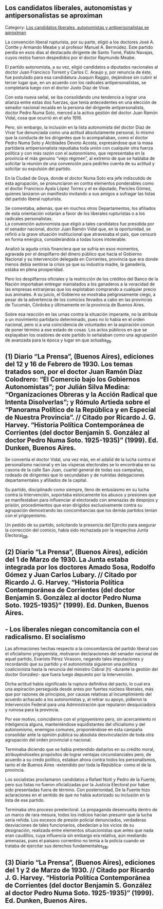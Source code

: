 ## Los candidatos liberales, autonomistas y antipersonalistas se aproximan

Category: [Los candidatos liberales, autonomistas y antipersonalistas se aproximan](http://descubrircorrientes.com.ar/2012/index.php/3937-corrientes-en-la-familia-argentina-1870-a-la-actualidad/de-juan-ramon-vidal-a-benjamin-solano-gonzalez-1909-1929/corrientes-intervenida-1929/los-candidatos-liberales-autonomistas-y-antipersonalistas-se-aproximan)

La convención liberal rupturista, por su parte, eligió a los doctores José A. Contte y Armando Meabe y al profesor Manuel A. Bermúdez. Este partido perdía en esos días al destacado dirigente de Santo Tomé, Pablo Navajas, cuyos restos fueron despedidos por el doctor Raymundo Meabe.

El partido autonomista, a su vez, eligió candidatos a diputados nacionales al doctor Juan Francisco Torrent y Carlos C. Araujo y, por renuncia de éste, fue postulado para esa candidatura Joaquín Raggio, dejándose sin cubrir el tercer lugar que, en un acuerdo con los radicales antipersonalistas, se completaría luego con el doctor Justo Díaz de Vivar.

Con esta nueva señal, se iba consolidando una tendencia a lograr una alianza entre estas dos fuerzas, que tenía antecedentes en una elección de senador nacional recaída en la persona del dirigente antipersonalista, doctor Pedro Numa Soto, merced a la activa gestión del doctor Juan Ramón Vidal, cosa que ocurrió en el año 1916.

Pero, sin embargo, la inclusión en la lista autonomista del doctor Díaz de Vivar fue denunciada como una actitud absolutamente personal, lo mismo que la conducta de los dirigentes que lo acompañaban, como el doctor Pedro Numa Soto y Alcibíades Devoto Acosta, expresándose que la masa partidaria antipersonalista repudiaba toda unión con cualquier otra fuerza política y con más razón con el autonomismo, que representaba en la provincia el más genuino “viejo régimen”, al extremo de que se hablaba de solicitar la reunión de una convención para pedirles cuenta de su actitud y solicitar su expulsión del partido.

En la Ciudad de Goya, donde el doctor Numa Soto era jefe indiscutido de esta agrupación, se pronunciaron en contra elementos ponderables como el doctor Francisco Ayala López Torres y el ex diputado, Pericles Gómez, quienes lanzaron un manifiesto invitando a sus amigos a sufragar las listas del partido liberal rupturista.

Se comentaba, además, que en muchos otros Departamentos, los afiliados de esta orientación votarían a favor de los liberales rupturistas o a los radicales personalistas.  
La convención autonomista que eligió a tales candidatos fue presidida por el senador nacional, doctor Juan Ramón Vidal que, en la oportunidad, se refirió a la grave situación institucional que atravesaba el país, que censuró en forma enérgica, considerándola a todas luces intolerable.

Analizó la aguda crisis financiera que se sufría en esos momentos, agravada por el despilfarro del dinero público que hacía el Gobierno Nacional y su Intervención delegada en Corrientes, provincia que era donde menos debía sentirse la crisis ya que su industria madre, la ganadería, estaba en plena prosperidad.

Pero los despilfarros oficiales y la restricción de los créditos del Banco de la Nación importaban entregar maniatados a los ganaderos a la voracidad de las empresas extranjeras que los explotaban comprando a cualquier precio sus animales. A su juicio, el Gobierno se mostraba peligrosamente ciego, a pesar de la advertencia de los comicios llevados a cabo en las provincias de Tucumán, Córdoba y últimamente en la provincia de Buenos Aires.

Sobre esa reacción en las urnas contra la situación imperante, no la atribuía a un movimiento partidario determinado, pues no lo había en el orden nacional, pero sí a una coincidencia de voluntades en la aspiración común de poner término a ese estado de cosas. Los actos públicos en que se explayaban los oradores de este partido lo señalaban como una agrupación de avanzada para la época y lugar en que actuaba<sub><strong>(1)</strong></sub>.

## **(1)** Diario “La Prensa”, (Buenos Aires), ediciones del 12 y 16 de Febrero de 1930. Los temas tratados son, por el doctor Juan Ramón Díaz Colodrero: “El Comercio bajo los Gobiernos Autonomistas”; por Julián Silva Medina: “Organizaciones Obreras y la Acción Radical que Intenta Disolverlas”; y Rómulo Artieda sobre el “Panorama Político de la República y en Especial de Nuestra Provincia”. // Citado por Ricardo J. G. Harvey. “Historia Política Contemporánea de Corrientes (del doctor Benjamín S. González al doctor Pedro Numa Soto. 1925-1935)” (1999). Ed. Dunken, Buenos Aires.

Se convertía el doctor Vidal, una vez más, en el adalid de la lucha contra el personalismo nacional y en las vísperas electorales se lo encontraba en su casona de la calle San Juan, cuartel general de todas sus campañas, rodeado de dirigentes que lo secundaban y de nutridas delegaciones departamentales y afiliados de la capital.

Su partido, disciplinado como siempre, lleno de entusiasmo en su lucha contra la Intervención, soportaba estoicamente los abusos y presiones que se manifestaban para influenciar al electorado con amenazas de despojos y prisión, procedimientos que eran dirigidos exclusivamente contra su agrupación demostrando las concomitancias que los demás partidos tenían con el yrigoyenismo.

Un pedido de su partido, solicitando la presencia del Ejército para asegurar la corrección del comicio, había sido rechazada por la respectiva Junta Electoral<sub><strong>(2)</strong></sub>.

## **(2)** Diario “La Prensa”, (Buenos Aires), edición del 1 de Marzo de 1930. La Junta estaba integrada por los doctores Amado Sosa, Rodolfo Gómez y Juan Carlos Lubary. // Citado por Ricardo J. G. Harvey. “Historia Política Contemporánea de Corrientes (del doctor Benjamín S. González al doctor Pedro Numa Soto. 1925-1935)” (1999). Ed. Dunken, Buenos Aires.

## **\- Los liberales niegan concomitancia con el radicalismo. El socialismo**

Las afirmaciones hechas respecto a la concomitancia del partido liberal con el oficialismo yrigoyenista, motivaron declaraciones del senador nacional de aquel partido, Evaristo Pérez Virasoro, negando tales imputaciones y recordando que su partido y el autonomista siguieron una política coalicionista hasta la renuncia del ministro Cabral (h) -durante la gestión del doctor González- que fuera luego depuesto por la Intervención.

Dicha actitud había significado la ruptura definitiva del pacto, lo cual era una aspiración perseguida desde antes por fuertes núcleos liberales, más que por razones de principios, por causas relativas al incumplimiento del acuerdo achacado a los autonomistas y, al retirar su apoyo, pidieron la Intervención Federal para una Administración que reputaron desquiciadora y ruinosa para la provincia.

Por ese motivo, coincidieron con el yrigoyenismo pero, sin acercamiento ni inteligencia alguna, manteniéndose equidistantes del oficialismo y del autonomismo, enemigos comunes, proponiéndose en esta campaña consolidar ante la opinión pública su absoluta desvinculación de toda otra agrupación del orden provincial o nacional.

Terminaba diciendo que se había pretendido dañarlos en su crédito moral, atribuyéndoseles propósitos de lograr ventajas circunstanciales pero, de acuerdo a su credo político, estaban ahora contra todos los personalismos, tanto el de Buenos Aires -extendido por toda la República- como el de la provincia.

Los socialistas proclamaron candidatos a Rafael Noiti y Pedro de la Fuente, pero sus listas no fueron oficializadas por la Justicia Electoral por haber sido presentadas fuera de término. Con posterioridad, De la Fuente hizo aclaraciones en el sentido de que no había autorizado su inclusión en la lista de ese partido.

Terminaba otro proceso preelectoral. La propaganda desenvuelta dentro de un marco de rara mesura, todos los indicios hacían presumir que la lucha sería reñida. Los excesos de presión policial denunciados, verdaderas desviaciones de tales funcionarios, obedecían a los vicios de su designación, realizada entre elementos situacionistas que antes que nada eran caudillos, cuya influencia sin embargo era relativa, aún mediando amenazas, pues el paisano correntino no temía a la policía cuando se trataba de ejercitar sus derechos fundamentales<sub><strong>(3)</strong></sub>.

## **(3)** Diario “La Prensa”, (Buenos Aires), ediciones del 1 y 2 de Marzo de 1930. // Citado por Ricardo J. G. Harvey. “Historia Política Contemporánea de Corrientes (del doctor Benjamín S. González al doctor Pedro Numa Soto. 1925-1935)” (1999). Ed. Dunken, Buenos Aires.